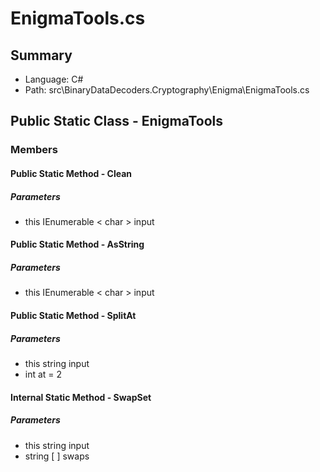 ﻿# EnigmaTools.cs

## Summary

* Language: C#
* Path: src\BinaryDataDecoders.Cryptography\Enigma\EnigmaTools.cs

## Public Static Class - EnigmaTools

### Members

#### Public Static Method - Clean

#####  Parameters

 - this IEnumerable < char > input 

#### Public Static Method - AsString

#####  Parameters

 - this IEnumerable < char > input 

#### Public Static Method - SplitAt

#####  Parameters

 - this string input 
 - int at = 2 

#### Internal Static Method - SwapSet

#####  Parameters

 - this string input 
 - string [  ] swaps 

